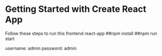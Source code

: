 # Getting Started with Create React App

Follow these steps to run this frontend react-app
##npm install
##npm run start

username: admin
password: admin